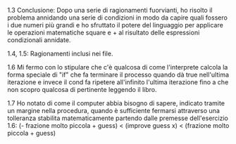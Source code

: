 1.3 Conclusione:
Dopo una serie di ragionamenti fuorvianti, ho risolto il problema annidando una serie di condizioni in modo da capire quali fossero i due numeri più grandi e ho sfruttato il potere del linguaggio per applicare le operazioni matematiche square e + al
risultato delle espressioni condizionali annidate. 

1.4, 1.5: Ragionamenti inclusi nei file.

1.6 Mi fermo con lo stipulare che c'è qualcosa di come l'interprete calcola la forma speciale di "if" che fa terminare il processo quando dà true nell'ultima iterazione e invece il cond fa ripetere all'infinito l'ultima iterazione
fino a che non scopro qualcosa di pertinente leggendo il libro.

1.7 Ho notato di come il computer abbia bisogno di sapere, indicato tramite un margine nella procedura, quando è sufficiente fermarsi attraverso una tolleranza stabilita matematicamente partendo dalle premesse dell'esercizio 1.6:
(- frazione molto piccola + guess) < (improve guess x) < (frazione molto piccola + guess)
